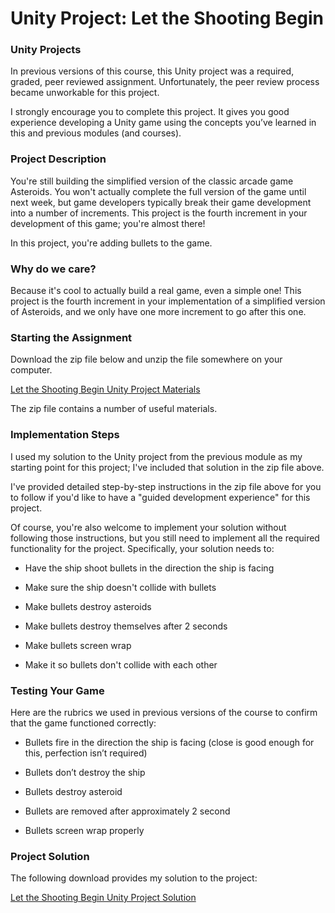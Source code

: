# Unity Project: Let the Shooting Begin

### Unity Projects

In previous versions of this course, this Unity project was a required, graded, peer reviewed assignment. Unfortunately, the peer review process became unworkable for this project.  

I strongly encourage you to complete this project. It gives you good experience developing a Unity game using the concepts you’ve learned in this and previous modules (and courses).

### Project Description  

You're still building the simplified version of the classic arcade game Asteroids. You won't actually complete the full version of the game until next week, but game developers typically break their game development into a number of increments. This project is the fourth increment in your development of this game; you're almost there!

In this project, you're adding bullets to the game.  

### Why do we care?

Because it's cool to actually build a real game, even a simple one! This project is the fourth increment in your implementation of a simplified version of Asteroids, and we only have one more increment to go after this one.

### Starting the Assignment  

Download the zip file below and unzip the file somewhere on your computer.

[Let the Shooting Begin Unity Project Materials](https://d3c33hcgiwev3.cloudfront.net/dKPBImu6QTmjwSJrujE5lg_8c203d8d3ca94f50bc1ac82fd14189f1_1-Let-the-Shooting-Begin-Unity-Project-Materials.zip?Expires=1643068800&Signature=a26~MEcK1Sg600~rTI9L~om2Y7~6REKZU1nFgvzLZWjMBybMaDCBsE75LPc~fMB9DfEbj-ohTTwrdy0j6hxafq-e3JRv39I4-Xaf7B7w~ZMmvwbntufoDKceunG5roEwGk8DQpSLDQMO78moAALOnZA-zeD9fYRPzm0J1vioWhs_&Key-Pair-Id=APKAJLTNE6QMUY6HBC5A)

The zip file contains a number of useful materials. 

### Implementation Steps

I used my solution to the Unity project from the previous module as my starting point for this project; I've included that solution in the zip file above.

I've provided detailed step-by-step instructions in the zip file above for you to follow if you'd like to have a "guided development experience" for this project.

Of course, you're also welcome to implement your solution without following those instructions, but you still need to implement all the required functionality for the project. Specifically, your solution needs to:

 - Have the ship shoot bullets in the direction the ship is facing

 - Make sure the ship doesn't collide with bullets

 - Make bullets destroy asteroids

 - Make bullets destroy themselves after 2 seconds

 - Make bullets screen wrap

 - Make it so bullets don't collide with each other

### Testing Your Game

Here are the rubrics we used in previous versions of the course to confirm that the game functioned correctly:

 - Bullets fire in the direction the ship is facing (close is good enough for this, perfection isn’t required)  

 - Bullets don’t destroy the ship

 - Bullets destroy asteroid

 - Bullets are removed after approximately 2 second

 - Bullets screen wrap properly

### Project Solution

The following download provides my solution to the project:

[ Let the Shooting Begin Unity Project Solution](https://d3c33hcgiwev3.cloudfront.net/kUP52xxxQyeD-dsccXMnSA_4cdefac91e0848cab11bf890b951a2f1_1-Let-the-Shooting-Begin-Unity-Project-Solution.zip?Expires=1643068800&Signature=AagQFlmwHnCWmhAtcU6aduE4J-VLh-3XSs9w7CuhBRW0avWN55i2r~HBjdD6~6ClSMYLrwdSblFzxeRXUk0CmFS-Uu6OwTbIy2xiWgMk7yKGo28DofiHkltp3RzdaAeQ8WZQlRZz6o6chywOarNH~WimwV7YQbYBlVJzw9RI7Bw_&Key-Pair-Id=APKAJLTNE6QMUY6HBC5A)
